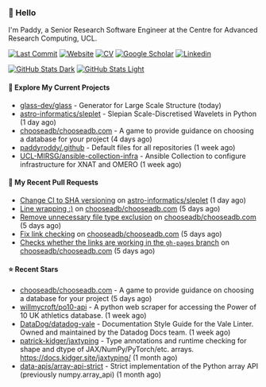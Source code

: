 ### 👋 Hello

I'm Paddy, a Senior Research Software Engineer at the Centre for Advanced
Research Computing, UCL.

[![Last Commit](https://img.shields.io/github/last-commit/paddyroddy/paddyroddy/main?label=updated)](https://github.com/paddyroddy)
[![Website](https://img.shields.io/badge/GitHub%20Pages-222?logo=githubpages&logoColor=fff&style=for-the-badge&style=flat)](https://paddyroddy.github.io)
[![CV](https://img.shields.io/badge/CV-PDF-pink.svg)](https://paddyroddy.github.io/cv)
[![Google Scholar](https://img.shields.io/badge/Google%20Scholar-4285F4?logo=googlescholar&logoColor=fff&style=for-the-badge&style=flat)](https://scholar.google.com/citations?user=OFigHUwAAAAJ)
[![Linkedin](https://img.shields.io/badge/LinkedIn-0A66C2?logo=linkedin&logoColor=fff&style=for-the-badge&style=flat)](https://www.linkedin.com/in/patrickjamesroddy)

[![GitHub Stats Dark](https://github-readme-stats-paddyroddy.vercel.app/api?username=paddyroddy&disable_animations=true&hide_border=true&hide_title=true&include_all_commits=true&rank_icon=github&show=prs_merged,reviews&show_icons=true&theme=tokyonight)](https://github.com/paddyroddy/paddyroddy#gh-dark-mode-only)
[![GitHub Stats Light](https://github-readme-stats-paddyroddy.vercel.app/api?username=paddyroddy&disable_animations=true&hide_border=true&hide_title=true&include_all_commits=true&rank_icon=github&show=prs_merged,reviews&show_icons=true&theme=default)](https://github.com/paddyroddy/paddyroddy#gh-light-mode-only)

#### 👷 Explore My Current Projects

- [glass-dev/glass](https://github.com/glass-dev/glass) - Generator for Large Scale Structure
  (today)
- [astro-informatics/sleplet](https://github.com/astro-informatics/sleplet) - Slepian Scale-Discretised Wavelets in Python
  (1 day ago)
- [chooseadb/chooseadb.com](https://github.com/chooseadb/chooseadb.com) - A game to provide guidance on choosing a database for your project
  (4 days ago)
- [paddyroddy/.github](https://github.com/paddyroddy/.github) - Default files for all repositories
  (1 week ago)
- [UCL-MIRSG/ansible-collection-infra](https://github.com/UCL-MIRSG/ansible-collection-infra) - Ansible Collection to configure infrastructure for XNAT and OMERO
  (1 week ago)

#### 🔨 My Recent Pull Requests

- [Change CI to SHA versioning](https://github.com/astro-informatics/sleplet/pull/457) on [astro-informatics/sleplet](https://github.com/astro-informatics/sleplet)
  (1 day ago)
- [Line wrapping :)](https://github.com/chooseadb/chooseadb.com/pull/50) on [chooseadb/chooseadb.com](https://github.com/chooseadb/chooseadb.com)
  (5 days ago)
- [Remove unnecessary file type exclusion](https://github.com/chooseadb/chooseadb.com/pull/37) on [chooseadb/chooseadb.com](https://github.com/chooseadb/chooseadb.com)
  (5 days ago)
- [Fix link checking](https://github.com/chooseadb/chooseadb.com/pull/35) on [chooseadb/chooseadb.com](https://github.com/chooseadb/chooseadb.com)
  (5 days ago)
- [Checks whether the links are working in the `gh-pages` branch](https://github.com/chooseadb/chooseadb.com/pull/34) on [chooseadb/chooseadb.com](https://github.com/chooseadb/chooseadb.com)
  (5 days ago)

#### ⭐ Recent Stars

- [chooseadb/chooseadb.com](https://github.com/chooseadb/chooseadb.com) - A game to provide guidance on choosing a database for your project
  (5 days ago)
- [willmycroft/po10-api](https://github.com/willmycroft/po10-api) - A python web scraper for accessing the Power of 10 UK athletics database.
  (1 week ago)
- [DataDog/datadog-vale](https://github.com/DataDog/datadog-vale) - Documentation Style Guide for the Vale Linter. Owned and maintained by the Datadog Docs team.
  (1 week ago)
- [patrick-kidger/jaxtyping](https://github.com/patrick-kidger/jaxtyping) - Type annotations and runtime checking for shape and dtype of JAX/NumPy/PyTorch/etc. arrays. https://docs.kidger.site/jaxtyping/
  (1 month ago)
- [data-apis/array-api-strict](https://github.com/data-apis/array-api-strict) - Strict implementation of the Python array API (previously numpy.array_api)
  (1 month ago)
